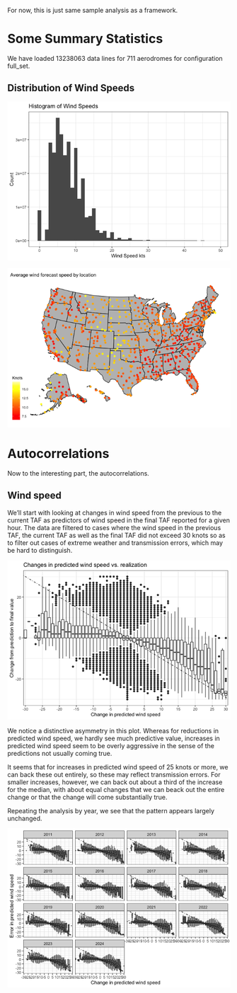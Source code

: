 For now, this is just same sample analysis as a framework.

# Some Summary Statistics

We have loaded 13238063 data lines for 711 aerodromes for configuration
full_set.

## Distribution of Wind Speeds

![](Statistics_files/figure-markdown_github/unnamed-chunk-2-1.png)

![](Statistics_files/figure-markdown_github/unnamed-chunk-3-1.png)

# Autocorrelations

Now to the interesting part, the autocorrelations.

## Wind speed

We’ll start with looking at changes in wind speed from the previous to
the current TAF as predictors of wind speed in the final TAF reported
for a given hour. The data are filtered to cases where the wind speed in
the previous TAF, the current TAF as well as the final TAF did not
exceed 30 knots so as to filter out cases of extreme weather and
transmission errors, which may be hard to distinguish.

![](Statistics_files/figure-markdown_github/unnamed-chunk-4-1.png)

We notice a distinctive asymmetry in this plot. Whereas for reductions
in predicted wind speed, we hardly see much predictive value, increases
in predicted wind speed seem to be overly aggressive in the sense of the
predictions not usually coming true.

It seems that for increases in predicted wind speed of 25 knots or more,
we can back these out entirely, so these may reflect transmission
errors. For smaller increases, however, we can back out about a third of
the increase for the median, with about equal changes that we can beack
out the entire change or that the change will come substantially true.

Repeating the analysis by year, we see that the pattern appears largely
unchanged.

![](Statistics_files/figure-markdown_github/unnamed-chunk-5-1.png)

